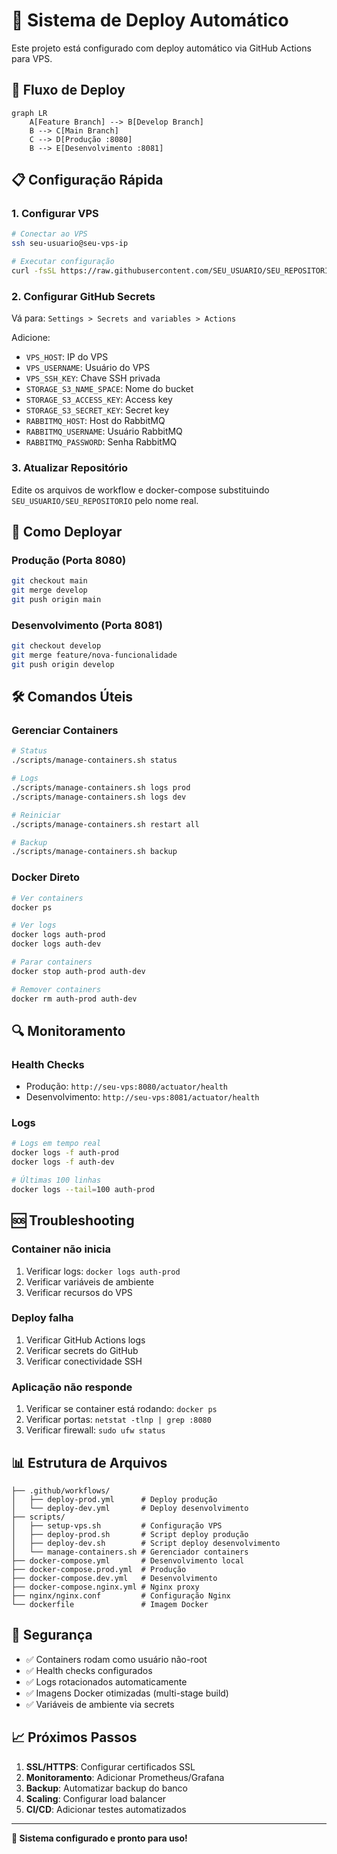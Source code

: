 # 🚀 Sistema de Deploy Automático

Este projeto está configurado com deploy automático via GitHub Actions para VPS.

## 🎯 Fluxo de Deploy

```mermaid
graph LR
    A[Feature Branch] --> B[Develop Branch]
    B --> C[Main Branch]
    C --> D[Produção :8080]
    B --> E[Desenvolvimento :8081]
```

## 📋 Configuração Rápida

### 1. Configurar VPS
```bash
# Conectar ao VPS
ssh seu-usuario@seu-vps-ip

# Executar configuração
curl -fsSL https://raw.githubusercontent.com/SEU_USUARIO/SEU_REPOSITORIO/main/scripts/setup-vps.sh | bash
```

### 2. Configurar GitHub Secrets
Vá para: `Settings > Secrets and variables > Actions`

Adicione:
- `VPS_HOST`: IP do VPS
- `VPS_USERNAME`: Usuário do VPS  
- `VPS_SSH_KEY`: Chave SSH privada
- `STORAGE_S3_NAME_SPACE`: Nome do bucket
- `STORAGE_S3_ACCESS_KEY`: Access key
- `STORAGE_S3_SECRET_KEY`: Secret key
- `RABBITMQ_HOST`: Host do RabbitMQ
- `RABBITMQ_USERNAME`: Usuário RabbitMQ
- `RABBITMQ_PASSWORD`: Senha RabbitMQ

### 3. Atualizar Repositório
Edite os arquivos de workflow e docker-compose substituindo `SEU_USUARIO/SEU_REPOSITORIO` pelo nome real.

## 🚀 Como Deployar

### Produção (Porta 8080)
```bash
git checkout main
git merge develop
git push origin main
```

### Desenvolvimento (Porta 8081)
```bash
git checkout develop
git merge feature/nova-funcionalidade
git push origin develop
```

## 🛠️ Comandos Úteis

### Gerenciar Containers
```bash
# Status
./scripts/manage-containers.sh status

# Logs
./scripts/manage-containers.sh logs prod
./scripts/manage-containers.sh logs dev

# Reiniciar
./scripts/manage-containers.sh restart all

# Backup
./scripts/manage-containers.sh backup
```

### Docker Direto
```bash
# Ver containers
docker ps

# Ver logs
docker logs auth-prod
docker logs auth-dev

# Parar containers
docker stop auth-prod auth-dev

# Remover containers
docker rm auth-prod auth-dev
```

## 🔍 Monitoramento

### Health Checks
- Produção: `http://seu-vps:8080/actuator/health`
- Desenvolvimento: `http://seu-vps:8081/actuator/health`

### Logs
```bash
# Logs em tempo real
docker logs -f auth-prod
docker logs -f auth-dev

# Últimas 100 linhas
docker logs --tail=100 auth-prod
```

## 🆘 Troubleshooting

### Container não inicia
1. Verificar logs: `docker logs auth-prod`
2. Verificar variáveis de ambiente
3. Verificar recursos do VPS

### Deploy falha
1. Verificar GitHub Actions logs
2. Verificar secrets do GitHub
3. Verificar conectividade SSH

### Aplicação não responde
1. Verificar se container está rodando: `docker ps`
2. Verificar portas: `netstat -tlnp | grep :8080`
3. Verificar firewall: `sudo ufw status`

## 📊 Estrutura de Arquivos

```
├── .github/workflows/
│   ├── deploy-prod.yml      # Deploy produção
│   └── deploy-dev.yml       # Deploy desenvolvimento
├── scripts/
│   ├── setup-vps.sh         # Configuração VPS
│   ├── deploy-prod.sh       # Script deploy produção
│   ├── deploy-dev.sh        # Script deploy desenvolvimento
│   └── manage-containers.sh # Gerenciador containers
├── docker-compose.yml       # Desenvolvimento local
├── docker-compose.prod.yml  # Produção
├── docker-compose.dev.yml   # Desenvolvimento
├── docker-compose.nginx.yml # Nginx proxy
├── nginx/nginx.conf         # Configuração Nginx
└── dockerfile               # Imagem Docker
```

## 🔐 Segurança

- ✅ Containers rodam como usuário não-root
- ✅ Health checks configurados
- ✅ Logs rotacionados automaticamente
- ✅ Imagens Docker otimizadas (multi-stage build)
- ✅ Variáveis de ambiente via secrets

## 📈 Próximos Passos

1. **SSL/HTTPS**: Configurar certificados SSL
2. **Monitoramento**: Adicionar Prometheus/Grafana
3. **Backup**: Automatizar backup do banco
4. **Scaling**: Configurar load balancer
5. **CI/CD**: Adicionar testes automatizados

---

**🎉 Sistema configurado e pronto para uso!**

